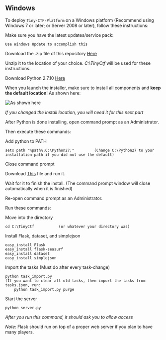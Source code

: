 Windows
----------

To deploy `Tiny-CTF-Platform` on a Windows platform (Recommend using Windows 7 or later; or Server 2008 or later), follow these instructions:

Make sure you have the latest updates/service pack:

    Use Windows Update to accomplish this
    
Download the .zip file of this repository [Here](https://github.com/huner2/Tiny-CTF-Platform/archive/master.zip)

Unzip it to the location of your choice. *C:\TinyCtf* will be used for these instructions.

Download Python 2.7.10 [Here](https://www.python.org/ftp/python/2.7.10/python-2.7.10.msi)

When you launch the installer, make sure to install all components and **keep the default location**!  As shown here:

![As shown here](http://i.gyazo.com/aa521762680867fc8ee78ba4d5816ab7.png "As shown here")

*If you changed the install location, you will need it for this next part*

After Python is done installing, open command prompt as an Administrator.

Then execute these commands:

Add python to PATH

    setx path "%path%;C:\Python27;"         (Change C:\Python27 to your installation path if you did not use the default)
    
Close command prompt

Download [This](http://download1350.mediafire.com/gs5wknqo6xog/exbz1170imgbyh8/ez_setup.py) file and run it.

Wait for it to finish the install.  (The command prompt window will close automatically when it is finished)

Re-open command prompt as an Administrator.

Run these commands:

Move into the directory

    cd C:\TinyCtf           (or whatever your directory was)
    
Install Flask, dataset, and simplejson

    easy_install Flask
    easy_install flask-seasurf
    easy_install dataset
    easy_install simplejson
    
Import the tasks (Must do after every task-change)

    python task_import.py
    (If you want to clear all old tasks, then import the tasks from tasks.json, run:
        python task_import.py purge

Start the server

    python server.py
    
*After you run this command, it should ask you to allow access*
    
*Note*: Flask should run on top of a proper web server if you plan to have many players.
